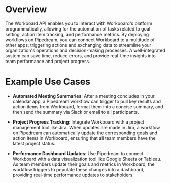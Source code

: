 # Overview

The Workboard API enables you to interact with Workboard's platform programmatically, allowing for the automation of tasks related to goal setting, action item tracking, and performance metrics. By deploying workflows on Pipedream, you can connect Workboard to a multitude of other apps, triggering actions and exchanging data to streamline your organization's operations and decision-making processes. A well-integrated system can save time, reduce errors, and provide real-time insights into team performance and project progress.

# Example Use Cases

- **Automated Meeting Summaries**: After a meeting concludes in your calendar app, a Pipedream workflow can trigger to pull key results and action items from Workboard, format them into a concise summary, and then send the summary via Slack or email to all participants.

- **Project Progress Tracking**: Integrate Workboard with a project management tool like Jira. When updates are made in Jira, a workflow on Pipedream can automatically update the corresponding goals and action items in Workboard, ensuring that all team members have the latest project status.

- **Performance Dashboard Updates**: Use Pipedream to connect Workboard with a data visualization tool like Google Sheets or Tableau. As team members update their goals and metrics in Workboard, the workflow triggers to populate these changes into a dashboard, providing real-time performance updates to stakeholders.
